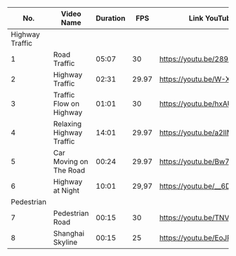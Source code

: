 |No.|      Video Name          | Duration |   FPS    |         Link YouTube         |
|---|--------------------------|----------|----------|------------------------------|
|Highway Traffic                                                                    |
| 1 | Road Traffic             |  05:07   |   30     | https://youtu.be/289rvo6RQDc |
| 2 | Highway Traffic          |  02:31   |   29.97  | https://youtu.be/W-XwjllUI5E |
| 3 | Traffic Flow on Highway  |  01:01   |   30     | https://youtu.be/hxAUIxGUGoM |
| 4 | Relaxing Highway Traffic |  14:01   |   29.97  | https://youtu.be/a2lIM4_byX8 |
| 5 | Car Moving on The Road   |  00:24   |   29.97  | https://youtu.be/Bw7JgRkhQec |
| 6 | Highway at Night         |  10:01   |   29,97  | https://youtu.be/__6DXwL64vU |
|Pedestrian                                                                         |
| 7 | Pedestrian Road          |  00:15   |   30     | https://youtu.be/TNVlw4r8sIo |
| 8 | Shanghai Skyline         |  00:15   |   25     | https://youtu.be/EoJRvdCSwIQ |

